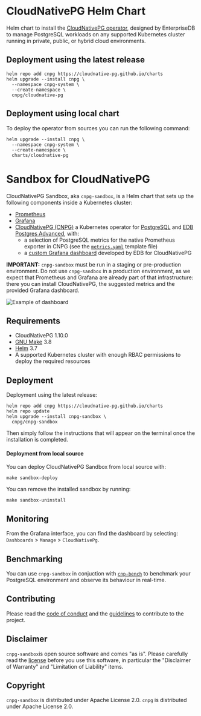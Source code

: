 # CloudNativePG Helm Chart

Helm chart to install the
[CloudNativePG operator](https://cloudnative-pg.io),
designed by EnterpriseDB to manage PostgreSQL workloads on any
supported Kubernetes cluster running in private, public, or hybrid cloud
environments.

## Deployment using the latest release

```console
helm repo add cnpg https://cloudnative-pg.github.io/charts
helm upgrade --install cnpg \
  --namespace cnpg-system \
  --create-namespace \
  cnpg/cloudnative-pg
```

## Deployment using local chart

To deploy the operator from sources you can run the following command:

```console
helm upgrade --install cnpg \
  --namespace cnpg-system \
  --create-namespace \
  charts/cloudnative-pg
```

# Sandbox for CloudNativePG

CloudNativePG Sandbox, aka `cnpg-sandbox`, is a Helm chart that
sets up the following components inside a Kubernetes cluster:

- [Prometheus](https://prometheus.io/)
- [Grafana](https://github.com/grafana/grafana)
- [CloudNativePG (CNPG)](https://cloudnative-pg.io) a Kubernetes operator for [PostgreSQL](https://www.postgresql.org/) and
  [EDB Postgres Advanced](https://www.enterprisedb.com/products/edb-postgres-advanced-server-secure-ha-oracle-compatible), with:
    - a selection of PostgreSQL metrics for the native Prometheus exporter in CNPG (see the [`metrics.yaml`](charts/cnpg-sandbox/templates/metrics.yaml) template file)
    - a [custom Grafana dashboard](charts/cnpg-sandbox/dashboard.json) developed by EDB for CloudNativePG

**IMPORTANT:** `cnpg-sandbox` must be run in a staging or pre-production
environment. Do not use `cnpg-sandbox` in a production environment, as we
expect that Prometheus and Grafana are already part of that infrastructure:
there you can install CloudNativePG, the suggested metrics and the
provided Grafana dashboard.

![Example of dashboard](dashboard.png)

## Requirements

- CloudNativePG 1.10.0
- [GNU Make](https://www.gnu.org/software/make/) 3.8
- [Helm](https://helm.sh/) 3.7
- A supported Kubernetes cluster with enough RBAC permissions to deploy the required resources

## Deployment

Deployment using the latest release:

```console
helm repo add cnpg https://cloudnative-pg.github.io/charts
helm repo update
helm upgrade --install cnpg-sandbox \
  cnpg/cnpg-sandbox
```

Then simply follow the instructions that will appear on the terminal once the
installation is completed.

#### Deployment from local source

You can deploy CloudNativePG Sandbox from local source with:

```console
make sandbox-deploy
```

You can remove the installed sandbox by running:

```console
make sandbox-uninstall
```

## Monitoring

From the Grafana interface, you can find the dashboard by selecting: `Dashboards` > `Manage` > `CloudNativePg`.

## Benchmarking

You can use `cnpg-sandbox` in conjuction with
[`cnp-bench`](https://github.com/EnterpriseDB/cnp-bench) to benchmark your
PostgreSQL environment and observe its behaviour in real-time.

## Contributing

Please read the [code of conduct](CODE-OF-CONDUCT.md) and the
[guidelines](CONTRIBUTING.md) to contribute to the project.

## Disclaimer

`cnpg-sandbox`is open source software and comes "as is". Please carefully
read the [license](LICENSE) before you use this software, in particular
the "Disclaimer of Warranty" and "Limitation of Liability" items.

## Copyright

`cnpg-sandbox` is distributed under Apache License 2.0.
`cnpg` is distributed under Apache License 2.0.